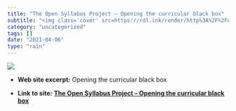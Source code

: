 ```yaml
---
title: "The Open Syllabus Project – Opening the curricular black box"
subtitle: "<img class='cover' src=https://rdl.ink/render/http%3A%2F%2Fopensyllabusproject.org>"
category: "uncategorized"
tags: []
date: "2021-04-06"
type: "rain"
---
```

<img class="cover" src=https://rdl.ink/render/http%3A%2F%2Fopensyllabusproject.org>



* **Web site excerpt:** Opening the curricular black box

* **Link to site:** **[The Open Syllabus Project – Opening the curricular black box](http://opensyllabusproject.org)**